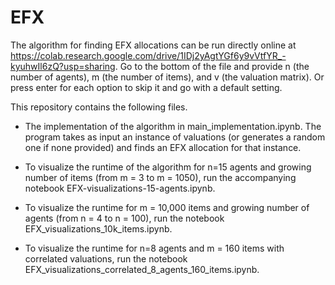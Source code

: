 # EFX
The algorithm for finding EFX allocations can be run directly online at https://colab.research.google.com/drive/1IDj2yAgtYGf6y9vVtfYR_-kyuhwIl6zQ?usp=sharing. 
Go to the bottom of the file and provide n (the number of agents), m (the number of items), and v (the valuation matrix). Or press enter for each option to skip it and go with a default setting.

This repository contains the following files.

- The implementation of the algorithm in main_implementation.ipynb. The program takes as input an instance of valuations (or generates a random one if none provided) and finds an EFX allocation for that instance. 

- To visualize the runtime of the algorithm for n=15 agents and growing number of items (from m = 3 to m = 1050), run the accompanying notebook EFX-visualizations-15-agents.ipynb.
- To visualize the runtime for m = 10,000 items and growing number of agents (from n = 4 to n = 100), run the notebook EFX_visualizations_10k_items.ipynb.
- To visualize the runtime for n=8 agents and m = 160 items with correlated valuations, run the notebook EFX_visualizations_correlated_8_agents_160_items.ipynb.
